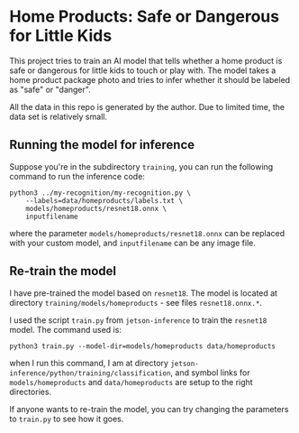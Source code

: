 # Home Products: Safe or Dangerous for Little Kids

This project tries to train an AI model that tells whether a home product
is safe or dangerous for little kids to touch or play with. The model takes
a home product package photo and tries to infer whether it should be labeled
as "safe" or "danger".

All the data in this repo is generated by the author. Due to limited time, the
data set is relatively small.

## Running the model for inference

Suppose you're in the subdirectory `training`, you can run the following command
to run the inference code:

```
python3 ../my-recognition/my-recognition.py \
	--labels=data/homeproducts/labels.txt \
	models/homeproducts/resnet18.onnx \
	inputfilename
```

where the parameter `models/homeproducts/resnet18.onnx` can be replaced with your custom model, and 
`inputfilename` can be any image file.

## Re-train the model

I have pre-trained the model based on `resnet18`. The model is located at directory
`training/models/homeproducts` - see files `resnet18.onnx.*`.

I used the script `train.py` from `jetson-inference` to train the `resnet18` model. The command used is:

```
python3 train.py --model-dir=models/homeproducts data/homeproducts
```

when I run this command, I am at directory `jetson-inference/python/training/classification`, and 
symbol links for `models/homeproducts` and `data/homeproducts` are setup to the right directories.

If anyone wants to re-train the model, you can try changing the parameters to `train.py` to see how it goes.


